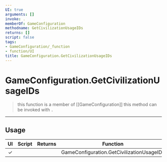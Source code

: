 ```yaml
---
UI: true
arguments: []
invoke: .
memberOf: GameConfiguration
methodname: GetCivilizationUsageIDs
returns: []
script: false
tags:
- GameConfiguration/_function
- function/UI
title: GameConfiguration.GetCivilizationUsageIDs
---
```

# GameConfiguration.GetCivilizationUsageIDs
> this function is a member of [[GameConfiguration]]
> this method can be invoked with `.`
-----
## Usage
|  UI | Script | Returns | Function | Arguments |
|:---:|:------:|-------:|:--------:|:---------|
|✓| ||GameConfiguration.GetCivilizationUsageIDs||
